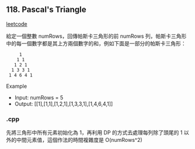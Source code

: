 ## 118. Pascal's Triangle
[leetcode](https://leetcode.com/problems/pascals-triangle/description/)

給定一個整數 numRows，回傳帕斯卡三角形的前 numRows 列，帕斯卡三角形中的每一個數字都是其上方兩個數字的和，例如下面是一部分的帕斯卡三角形：

```
     1
    1 1
   1 2 1
  1 3 3 1
 1 4 6 4 1
```

Example
- Input: numRows = 5
- Output: [[1],[1,1],[1,2,1],[1,3,3,1],[1,4,6,4,1]]
### .cpp
先將三角形中所有元素初始化為 1，再利用 DP 的方式去處理每列除了頭尾的 1 以外的中間元素值，這個作法的時間複雜度是 O(numRows^2)